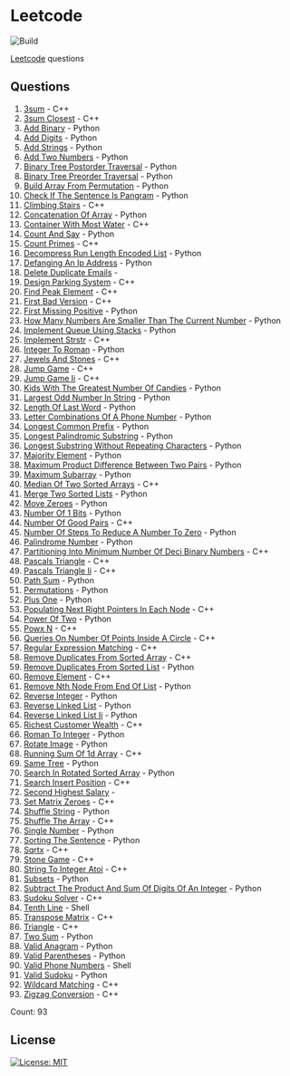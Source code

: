 # Leetcode

![Build](https://github.com/Zeyu-Li/leetcode/workflows/Generate%20MD/badge.svg)

[Leetcode](https://leetcode.com/) questions



## Questions 
 1. [3sum](https://leetcode.com/problems/3sum) - C++ 
 2. [3sum Closest](https://leetcode.com/problems/3sum-closest) - C++ 
 3. [Add Binary](https://leetcode.com/problems/add-binary) - Python 
 4. [Add Digits](https://leetcode.com/problems/add-digits) - Python 
 5. [Add Strings](https://leetcode.com/problems/add-strings) - Python 
 6. [Add Two Numbers](https://leetcode.com/problems/add-two-numbers) - Python 
 7. [Binary Tree Postorder Traversal](https://leetcode.com/problems/binary-tree-postorder-traversal) - Python 
 8. [Binary Tree Preorder Traversal](https://leetcode.com/problems/binary-tree-preorder-traversal) - Python 
 9. [Build Array From Permutation](https://leetcode.com/problems/build-array-from-permutation) - Python 
 10. [Check If The Sentence Is Pangram](https://leetcode.com/problems/check-if-the-sentence-is-pangram) - Python 
 11. [Climbing Stairs](https://leetcode.com/problems/climbing-stairs) - C++ 
 12. [Concatenation Of Array](https://leetcode.com/problems/concatenation-of-array) - Python 
 13. [Container With Most Water](https://leetcode.com/problems/container-with-most-water) - C++ 
 14. [Count And Say](https://leetcode.com/problems/count-and-say) - Python 
 15. [Count Primes](https://leetcode.com/problems/count-primes) - C++ 
 16. [Decompress Run Length Encoded List](https://leetcode.com/problems/decompress-run-length-encoded-list) - Python 
 17. [Defanging An Ip Address](https://leetcode.com/problems/defanging-an-ip-address) - Python 
 18. [Delete Duplicate Emails](https://leetcode.com/problems/delete-duplicate-emails) -  
 19. [Design Parking System](https://leetcode.com/problems/design-parking-system) - C++ 
 20. [Find Peak Element](https://leetcode.com/problems/find-peak-element) - C++ 
 21. [First Bad Version](https://leetcode.com/problems/first-bad-version) - C++ 
 22. [First Missing Positive](https://leetcode.com/problems/first-missing-positive) - Python 
 23. [How Many Numbers Are Smaller Than The Current Number](https://leetcode.com/problems/how-many-numbers-are-smaller-than-the-current-number) - Python 
 24. [Implement Queue Using Stacks](https://leetcode.com/problems/implement-queue-using-stacks) - Python 
 25. [Implement Strstr](https://leetcode.com/problems/implement-strstr) - C++ 
 26. [Integer To Roman](https://leetcode.com/problems/integer-to-roman) - Python 
 27. [Jewels And Stones](https://leetcode.com/problems/jewels-and-stones) - C++ 
 28. [Jump Game](https://leetcode.com/problems/jump-game) - C++ 
 29. [Jump Game Ii](https://leetcode.com/problems/jump-game-ii) - C++ 
 30. [Kids With The Greatest Number Of Candies](https://leetcode.com/problems/kids-with-the-greatest-number-of-candies) - Python 
 31. [Largest Odd Number In String](https://leetcode.com/problems/largest-odd-number-in-string) - Python 
 32. [Length Of Last Word](https://leetcode.com/problems/length-of-last-word) - Python 
 33. [Letter Combinations Of A Phone Number](https://leetcode.com/problems/letter-combinations-of-a-phone-number) - Python 
 34. [Longest Common Prefix](https://leetcode.com/problems/longest-common-prefix) - Python 
 35. [Longest Palindromic Substring](https://leetcode.com/problems/longest-palindromic-substring) - Python 
 36. [Longest Substring Without Repeating Characters](https://leetcode.com/problems/longest-substring-without-repeating-characters) - Python 
 37. [Majority Element](https://leetcode.com/problems/majority-element) - Python 
 38. [Maximum Product Difference Between Two Pairs](https://leetcode.com/problems/maximum-product-difference-between-two-pairs) - Python 
 39. [Maximum Subarray](https://leetcode.com/problems/maximum-subarray) - Python 
 40. [Median Of Two Sorted Arrays](https://leetcode.com/problems/median-of-two-sorted-arrays) - C++ 
 41. [Merge Two Sorted Lists](https://leetcode.com/problems/merge-two-sorted-lists) - Python 
 42. [Move Zeroes](https://leetcode.com/problems/move-zeroes) - Python 
 43. [Number Of 1 Bits](https://leetcode.com/problems/number-of-1-bits) - Python 
 44. [Number Of Good Pairs](https://leetcode.com/problems/number-of-good-pairs) - C++ 
 45. [Number Of Steps To Reduce A Number To Zero](https://leetcode.com/problems/number-of-steps-to-reduce-a-number-to-zero) - Python 
 46. [Palindrome Number](https://leetcode.com/problems/palindrome-number) - Python 
 47. [Partitioning Into Minimum Number Of Deci Binary Numbers](https://leetcode.com/problems/partitioning-into-minimum-number-of-deci-binary-numbers) - C++ 
 48. [Pascals Triangle](https://leetcode.com/problems/pascals-triangle) - C++ 
 49. [Pascals Triangle Ii](https://leetcode.com/problems/pascals-triangle-ii) - C++ 
 50. [Path Sum](https://leetcode.com/problems/path-sum) - Python 
 51. [Permutations](https://leetcode.com/problems/permutations) - Python 
 52. [Plus One](https://leetcode.com/problems/plus-one) - Python 
 53. [Populating Next Right Pointers In Each Node](https://leetcode.com/problems/populating-next-right-pointers-in-each-node) - C++ 
 54. [Power Of Two](https://leetcode.com/problems/power-of-two) - Python 
 55. [Powx N](https://leetcode.com/problems/powx-n) - C++ 
 56. [Queries On Number Of Points Inside A Circle](https://leetcode.com/problems/queries-on-number-of-points-inside-a-circle) - C++ 
 57. [Regular Expression Matching](https://leetcode.com/problems/regular-expression-matching) - C++ 
 58. [Remove Duplicates From Sorted Array](https://leetcode.com/problems/remove-duplicates-from-sorted-array) - C++ 
 59. [Remove Duplicates From Sorted List](https://leetcode.com/problems/remove-duplicates-from-sorted-list) - Python 
 60. [Remove Element](https://leetcode.com/problems/remove-element) - C++ 
 61. [Remove Nth Node From End Of List](https://leetcode.com/problems/remove-nth-node-from-end-of-list) - Python 
 62. [Reverse Integer](https://leetcode.com/problems/reverse-integer) - Python 
 63. [Reverse Linked List](https://leetcode.com/problems/reverse-linked-list) - Python 
 64. [Reverse Linked List Ii](https://leetcode.com/problems/reverse-linked-list-ii) - Python 
 65. [Richest Customer Wealth](https://leetcode.com/problems/richest-customer-wealth) - C++ 
 66. [Roman To Integer](https://leetcode.com/problems/roman-to-integer) - Python 
 67. [Rotate Image](https://leetcode.com/problems/rotate-image) - Python 
 68. [Running Sum Of 1d Array](https://leetcode.com/problems/running-sum-of-1d-array) - C++ 
 69. [Same Tree](https://leetcode.com/problems/same-tree) - Python 
 70. [Search In Rotated Sorted Array](https://leetcode.com/problems/search-in-rotated-sorted-array) - Python 
 71. [Search Insert Position](https://leetcode.com/problems/search-insert-position) - C++ 
 72. [Second Highest Salary](https://leetcode.com/problems/second-highest-salary) -  
 73. [Set Matrix Zeroes](https://leetcode.com/problems/set-matrix-zeroes) - C++ 
 74. [Shuffle String](https://leetcode.com/problems/shuffle-string) - Python 
 75. [Shuffle The Array](https://leetcode.com/problems/shuffle-the-array) - C++ 
 76. [Single Number](https://leetcode.com/problems/single-number) - Python 
 77. [Sorting The Sentence](https://leetcode.com/problems/sorting-the-sentence) - Python 
 78. [Sqrtx](https://leetcode.com/problems/sqrtx) - C++ 
 79. [Stone Game](https://leetcode.com/problems/stone-game) - C++ 
 80. [String To Integer Atoi](https://leetcode.com/problems/string-to-integer-atoi) - C++ 
 81. [Subsets](https://leetcode.com/problems/subsets) - Python 
 82. [Subtract The Product And Sum Of Digits Of An Integer](https://leetcode.com/problems/subtract-the-product-and-sum-of-digits-of-an-integer) - Python 
 83. [Sudoku Solver](https://leetcode.com/problems/sudoku-solver) - C++ 
 84. [Tenth Line](https://leetcode.com/problems/tenth-line) - Shell 
 85. [Transpose Matrix](https://leetcode.com/problems/transpose-matrix) - C++ 
 86. [Triangle](https://leetcode.com/problems/triangle) - C++ 
 87. [Two Sum](https://leetcode.com/problems/two-sum) - Python 
 88. [Valid Anagram](https://leetcode.com/problems/valid-anagram) - Python 
 89. [Valid Parentheses](https://leetcode.com/problems/valid-parentheses) - Python 
 90. [Valid Phone Numbers](https://leetcode.com/problems/valid-phone-numbers) - Shell 
 91. [Valid Sudoku](https://leetcode.com/problems/valid-sudoku) - Python 
 92. [Wildcard Matching](https://leetcode.com/problems/wildcard-matching) - C++ 
 93. [Zigzag Conversion](https://leetcode.com/problems/zigzag-conversion) - C++ 

Count: 93


## License

[![License: MIT](https://img.shields.io/badge/License-MIT-blue.svg)](https://opensource.org/licenses/MIT)